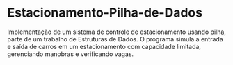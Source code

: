 # Estacionamento-Pilha-de-Dados
Implementação de um sistema de controle de estacionamento usando pilha, parte de um trabalho de Estruturas de Dados. O programa simula a entrada e saída de carros em um estacionamento com capacidade limitada, gerenciando manobras e verificando vagas.
